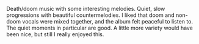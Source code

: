 Death/doom music with some interesting melodies. Quiet, slow progressions
with beautiful countermelodies. I liked that doom and non-doom vocals were
mixed together, and the album felt peaceful to listen to. The quiet moments
in particular are good. A little more variety would have been nice, but still
I really enjoyed this.
